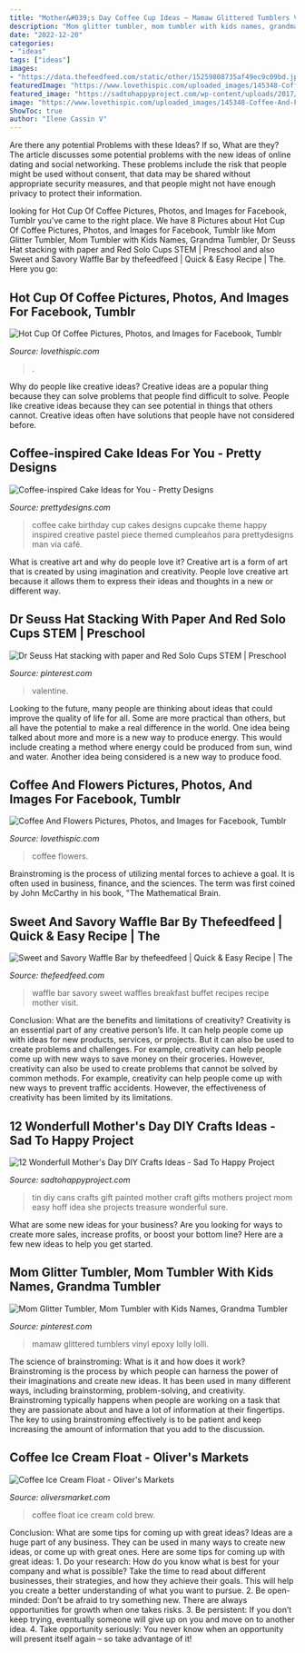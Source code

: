 ```yaml
---
title: "Mother&#039;s Day Coffee Cup Ideas ~ Mamaw Glittered Tumblers Vinyl Epoxy Lolly Lolli"
description: "Mom glitter tumbler, mom tumbler with kids names, grandma tumbler"
date: "2022-12-20"
categories:
- "ideas"
tags: ["ideas"]
images:
- "https://data.thefeedfeed.com/static/other/15259808735af49ec9c09bd.jpg"
featuredImage: "https://www.lovethispic.com/uploaded_images/145348-Coffee-And-Flowers.jpg?1"
featured_image: "https://sadtohappyproject.com/wp-content/uploads/2017/05/mothers-day-diy-crafts-idea8.jpg"
image: "https://www.lovethispic.com/uploaded_images/145348-Coffee-And-Flowers.jpg?1"
ShowToc: true
author: "Ilene Cassin V"
---
```



Are there any potential Problems with these Ideas? If so, What are they?
The article discusses some potential problems with the new ideas of online dating and social networking. These problems include the risk that people might be used without consent, that data may be shared without appropriate security measures, and that people might not have enough privacy to protect their information.

	

		
looking for Hot Cup Of Coffee Pictures, Photos, and Images for Facebook, Tumblr you've came to the right place. We have 8 Pictures about Hot Cup Of Coffee Pictures, Photos, and Images for Facebook, Tumblr like Mom Glitter Tumbler, Mom Tumbler with Kids Names, Grandma Tumbler, Dr Seuss Hat stacking with paper and Red Solo Cups STEM | Preschool and also Sweet and Savory Waffle Bar by thefeedfeed | Quick &amp; Easy Recipe | The. Here you go:
		
    
## Hot Cup Of Coffee Pictures, Photos, And Images For Facebook, Tumblr

<img loading=lazy src="http://www.lovethispic.com/uploaded_images/118951-Hot-Cup-Of-Coffee.gif?1" onerror="this.onerror=null;this.src='https://tse1.mm.bing.net/th?id=OIP.FMiUtiBnywDGlxryhPrdSQHaNK&amp;pid=15.1';" alt="Hot Cup Of Coffee Pictures, Photos, and Images for Facebook, Tumblr">

_Source: lovethispic.com_

>. 

	

Why do people like creative ideas?
Creative ideas are a popular thing because they can solve problems that people find difficult to solve. People like creative ideas because they can see potential in things that others cannot. Creative ideas often have solutions that people have not considered before.

    
## Coffee-inspired Cake Ideas For You - Pretty Designs

<img loading=lazy src="http://www.prettydesigns.com/wp-content/uploads/2015/01/Coffee-Cake.jpg" onerror="this.onerror=null;this.src='https://tse1.mm.bing.net/th?id=OIP.2z4FM-jErczqBdCHFd8z7wHaJ4&amp;pid=15.1';" alt="Coffee-inspired Cake Ideas for You - Pretty Designs">

_Source: prettydesigns.com_

>coffee cake birthday cup cakes designs cupcake theme happy inspired creative pastel piece themed cumpleaños para prettydesigns man via café. 

	

What is creative art and why do people love it?
Creative art is a form of art that is created by using imagination and creativity. People love creative art because it allows them to express their ideas and thoughts in a new or different way.

    
## Dr Seuss Hat Stacking With Paper And Red Solo Cups STEM | Preschool

<img loading=lazy src="https://i.pinimg.com/736x/f1/26/3c/f1263ca71dbe70d3cbaea5bea8f670d9.jpg" onerror="this.onerror=null;this.src='https://tse1.mm.bing.net/th?id=OIP.E_AgBYkPhRbRXp06TZC5FQHaKS&amp;pid=15.1';" alt="Dr Seuss Hat stacking with paper and Red Solo Cups STEM | Preschool">

_Source: pinterest.com_

>valentine. 

	

Looking to the future, many people are thinking about ideas that could improve the quality of life for all. Some are more practical than others, but all have the potential to make a real difference in the world. One idea being talked about more and more is a new way to produce energy. This would include creating a method where energy could be produced from sun, wind and water. Another idea being considered is a new way to produce food.

    
## Coffee And Flowers Pictures, Photos, And Images For Facebook, Tumblr

<img loading=lazy src="https://www.lovethispic.com/uploaded_images/145348-Coffee-And-Flowers.jpg?1" onerror="this.onerror=null;this.src='https://tse4.mm.bing.net/th?id=OIP.4VMe3bB8W0EsAIePjuKOvAAAAA&amp;pid=15.1';" alt="Coffee And Flowers Pictures, Photos, and Images for Facebook, Tumblr">

_Source: lovethispic.com_

>coffee flowers. 

	

Brainstroming is the process of utilizing mental forces to achieve a goal. It is often used in business, finance, and the sciences. The term was first coined by John McCarthy in his book, "The Mathematical Brain.

    
## Sweet And Savory Waffle Bar By Thefeedfeed | Quick &amp; Easy Recipe | The

<img loading=lazy src="https://data.thefeedfeed.com/static/other/15259808735af49ec9c09bd.jpg" onerror="this.onerror=null;this.src='https://tse2.mm.bing.net/th?id=OIP.WXXNE-wfF2TJI1un5-NnmAHaLB&amp;pid=15.1';" alt="Sweet and Savory Waffle Bar by thefeedfeed | Quick &amp; Easy Recipe | The">

_Source: thefeedfeed.com_

>waffle bar savory sweet waffles breakfast buffet recipes recipe mother visit. 

	

Conclusion: What are the benefits and limitations of creativity?
Creativity is an essential part of any creative person’s life. It can help people come up with ideas for new products, services, or projects. But it can also be used to create problems and challenges. For example, creativity can help people come up with new ways to save money on their groceries. However, creativity can also be used to create problems that cannot be solved by common methods. For example, creativity can help people come up with new ways to prevent traffic accidents. However, the effectiveness of creativity has been limited by its limitations.

    
## 12 Wonderfull Mother&#039;s Day DIY Crafts Ideas - Sad To Happy Project

<img loading=lazy src="https://sadtohappyproject.com/wp-content/uploads/2017/05/mothers-day-diy-crafts-idea8.jpg" onerror="this.onerror=null;this.src='https://tse2.mm.bing.net/th?id=OIP.rDyMpINrRMcff3uGHYBEAwHaLG&amp;pid=15.1';" alt="12 Wonderfull Mother&#039;s Day DIY Crafts Ideas - Sad To Happy Project">

_Source: sadtohappyproject.com_

>tin diy cans crafts gift painted mother craft gifts mothers project mom easy hoff idea she projects treasure wonderful sure. 

	

What are some new ideas for your business?
Are you looking for ways to create more sales, increase profits, or boost your bottom line? Here are a few new ideas to help you get started.

    
## Mom Glitter Tumbler, Mom Tumbler With Kids Names, Grandma Tumbler

<img loading=lazy src="https://i.pinimg.com/736x/01/29/cf/0129cfc53ec34e8ec70b097246b42840.jpg" onerror="this.onerror=null;this.src='https://tse1.mm.bing.net/th?id=OIP.y30k6as-geBaXQpUUmK9KwHaJK&amp;pid=15.1';" alt="Mom Glitter Tumbler, Mom Tumbler with Kids Names, Grandma Tumbler">

_Source: pinterest.com_

>mamaw glittered tumblers vinyl epoxy lolly lolli. 

	

The science of brainstroming: What is it and how does it work?
Brainstroming is the process by which people can harness the power of their imaginations and create new ideas. It has been used in many different ways, including brainstorming, problem-solving, and creativity. Brainstroming typically happens when people are working on a task that they are passionate about and have a lot of information at their fingertips. The key to using brainstroming effectively is to be patient and keep increasing the amount of information that you add to the discussion.

    
## Coffee Ice Cream Float - Oliver&#039;s Markets

<img loading=lazy src="https://www.oliversmarket.com/wp-content/uploads/2018/02/3c294d6b107046bc4bced5bf13f9d7d0.jpg" onerror="this.onerror=null;this.src='https://tse1.mm.bing.net/th?id=OIP.YT4X0JL08BygoGOK7-vwBAHaLJ&amp;pid=15.1';" alt="Coffee Ice Cream Float - Oliver&#039;s Markets">

_Source: oliversmarket.com_

>coffee float ice cream cold brew. 

	

Conclusion: What are some tips for coming up with great ideas?
Ideas are a huge part of any business. They can be used in many ways to create new ideas, or come up with great ones. Here are some tips for coming up with great ideas: 1. Do your research: How do you know what is best for your company and what is possible? Take the time to read about different businesses, their strategies, and how they achieve their goals. This will help you create a better understanding of what you want to pursue. 2. Be open-minded: Don’t be afraid to try something new. There are always opportunities for growth when one takes risks. 3. Be persistent: If you don’t keep trying, eventually someone will give up on you and move on to another idea. 4. Take opportunity seriously: You never know when an opportunity will present itself again – so take advantage of it! 
